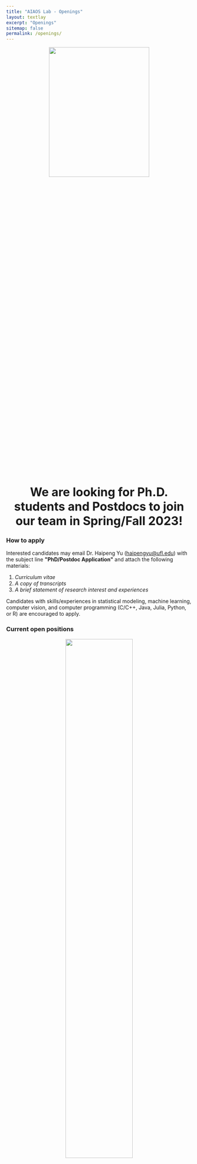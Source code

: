 ```yaml
---
title: "AIAOS Lab - Openings"
layout: textlay
excerpt: "Openings"
sitemap: false
permalink: /openings/
---
```


<figure>
<center><img src="{{ site.url }}{{ site.baseurl }}/images/carousel/uf-tower-2.jpeg" width="80%" height="30%"></center>
</figure>

<center><b><font size="6">We are looking for Ph.D. students and Postdocs to join our team in Spring/Fall 2023!</font></b></center>

### How to apply
Interested candidates may email Dr. Haipeng Yu (<haipengyu@ufl.edu>) with the subject line **"PhD/Postdoc Application"** and attach the following materials: 
1. _Curriculum vitae_
2. _A copy of transcripts_
3. _A brief statement of research interest and experiences_
 
Candidates with skills/experiences in statistical modeling, machine learning, computer vision, and computer programming (C/C++, Java, Julia, Python, or R) are encouraged to apply.

### Current open positions


<center><img src="{{ site.url }}{{ site.baseurl }}/images/logo/Openings_AIAOS-Lab.jpeg" width="60%" height="60%"></center>

<!--[Opening 1]({{ site.baseurl }}/downloads/GeneralPostdoc_2019_v01.pdf) -->









